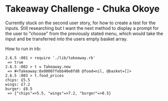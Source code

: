 Takeaway Challenge - Chuka Okoye
==================

Currently stuck on the second user story, for how to create a test for the inputs. Still researching but I want the next method to display a prompt for the user to "choose" from the previously stated menu, which would take the input and be transferred into the users empty basket array.

How to run in irb:

```
2.6.5 :001 > require './lib/takeaway.rb'
 => true 
2.6.5 :002 > t = Takeaway.new
 => #<Takeaway:0x00007febb40e8fd8 @food=nil, @basket=[]> 
2.6.5 :003 > t.food_prices
chips: £5.5
wings: £7.2
burger: £8.5
 => {"chips"=>5.5, "wings"=>7.2, "burger"=>8.5}
```
